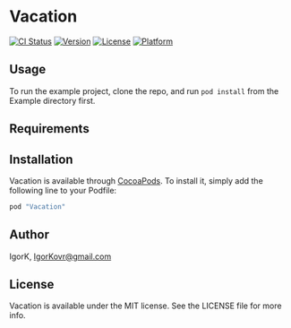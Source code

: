 # Vacation

[![CI Status](http://img.shields.io/travis/IgorK/Vacation.svg?style=flat)](https://travis-ci.org/IgorK/Vacation)
[![Version](https://img.shields.io/cocoapods/v/Vacation.svg?style=flat)](http://cocoapods.org/pods/Vacation)
[![License](https://img.shields.io/cocoapods/l/Vacation.svg?style=flat)](http://cocoapods.org/pods/Vacation)
[![Platform](https://img.shields.io/cocoapods/p/Vacation.svg?style=flat)](http://cocoapods.org/pods/Vacation)

## Usage

To run the example project, clone the repo, and run `pod install` from the Example directory first.

## Requirements

## Installation

Vacation is available through [CocoaPods](http://cocoapods.org). To install
it, simply add the following line to your Podfile:

```ruby
pod "Vacation"
```

## Author

IgorK, IgorKovr@gmail.com

## License

Vacation is available under the MIT license. See the LICENSE file for more info.
